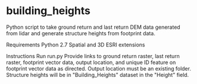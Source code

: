 # building_heights
Python script to take ground return and last return DEM data generated from lidar and generate 
structure heights from footprint data.

Requirements
Python 2.7
Spatial and 3D ESRI extensions

Instructions
Run run.py
Provide links to ground return raster, last return raster, footprint vector data, output location, 
and unique ID feature on footprint vector data as directed.
Output location must be an existing folder. 
Structure heights will be in "Building_Heights" dataset in the "Height" field.
